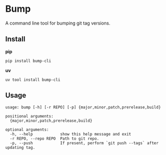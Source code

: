 # Bump

A command line tool for bumping git tag versions.

## Install

**pip**
```
pip install bump-cli
```

**uv**
```
uv tool install bump-cli
```


## Usage


```
usage: bump [-h] [-r REPO] [-p] {major,minor,patch,prerelease,build}

positional arguments:
  {major,minor,patch,prerelease,build}

optional arguments:
  -h, --help            show this help message and exit
  -r REPO, --repo REPO  Path to git repo.
  -p, --push            If present, perform `git push --tags` after updating tag.
```

